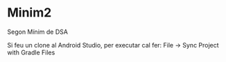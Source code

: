 # Minim2
Segon Mínim de DSA

Si feu un clone al Android Studio, per executar cal fer:
File -> Sync Project with Gradle Files
